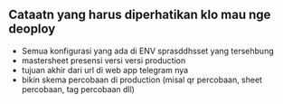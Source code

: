 ## Cataatn yang harus diperhatikan klo mau nge deoploy
- Semua konfigurasi yang ada di ENV
sprasddhsset yang tersehbung
- mastersheet presensi versi versi production
- tujuan akhir dari url di web app telegram nya
- bikin skema percobaan di production (misal qr percobaan, sheet percobaan, tag percobaan dll)
